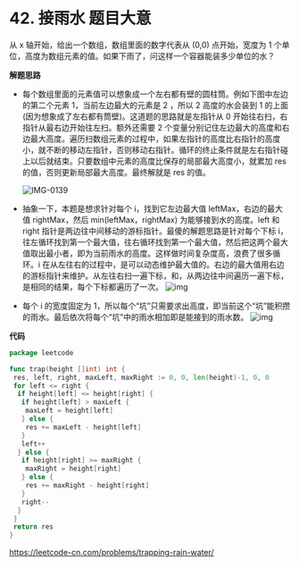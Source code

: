 # 42. 接雨水 **题目大意**  

从 x 轴开始，给出一个数组，数组里面的数字代表从 (0,0) 点开始，宽度为 1 个单位，高度为数组元素的值。如果下雨了，问这样一个容器能装多少单位的水？

**解题思路**  

- 每个数组里面的元素值可以想象成一个左右都有壁的圆柱筒。例如下图中左边的第二个元素 1，当前左边最大的元素是 2 ，所以 2 高度的水会装到 1 的上面(因为想象成了左右都有筒壁)。这道题的思路就是左指针从 0 开始往右扫，右指针从最右边开始往左扫。额外还需要 2 个变量分别记住左边最大的高度和右边最大高度。遍历扫数组元素的过程中，如果左指针的高度比右指针的高度小，就不断的移动左指针，否则移动右指针。循环的终止条件就是左右指针碰上以后就结束。只要数组中元素的高度比保存的局部最大高度小，就累加 res 的值，否则更新局部最大高度。最终解就是 res 的值。

  ![IMG-0139](https://image-1302243118.cos.ap-beijing.myqcloud.com/img/IMG-0139.jpg)

- 抽象一下，本题是想求针对每个 i，找到它左边最大值 leftMax，右边的最大值 rightMax，然后 min(leftMax，rightMax) 为能够接到水的高度。left 和 right 指针是两边往中间移动的游标指针。最傻的解题思路是针对每个下标 i，往左循环找到第一个最大值，往右循环找到第一个最大值，然后把这两个最大值取出最小者，即为当前雨水的高度。这样做时间复杂度高，浪费了很多循环。i 在从左往右的过程中，是可以动态维护最大值的。右边的最大值用右边的游标指针来维护。从左往右扫一遍下标，和，从两边往中间遍历一遍下标，是相同的结果，每个下标都遍历了一次。
  ![img](https://image-1302243118.cos.ap-beijing.myqcloud.com/img/leetcode_42_1.png)

- 每个 i 的宽度固定为 1，所以每个“坑”只需要求出高度，即当前这个“坑”能积攒的雨水。最后依次将每个“坑”中的雨水相加即是能接到的雨水数。
  ![img](https://image-1302243118.cos.ap-beijing.myqcloud.com/img/leetcode_42_0.png)

**代码**  

```go
package leetcode

func trap(height []int) int {
 res, left, right, maxLeft, maxRight := 0, 0, len(height)-1, 0, 0
 for left <= right {
  if height[left] <= height[right] {
   if height[left] > maxLeft {
    maxLeft = height[left]
   } else {
    res += maxLeft - height[left]
   }
   left++
  } else {
   if height[right] >= maxRight {
    maxRight = height[right]
   } else {
    res += maxRight - height[right]
   }
   right--
  }
 }
 return res
}
```

https://leetcode-cn.com/problems/trapping-rain-water/
